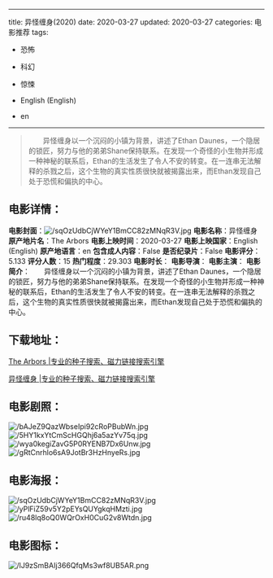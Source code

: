 
---
title: 异怪缠身(2020)
date: 2020-03-27
updated: 2020-03-27
categories: 电影推荐
tags:
- 恐怖
- 科幻
- 惊悚

- English (English)
- en
---


> 　　异怪缠身以一个沉闷的小镇为背景，讲述了Ethan Daunes，一个隐居的锁匠，努力与他的弟弟Shane保持联系。在发现一个奇怪的小生物并形成一种神秘的联系后，Ethan的生活发生了令人不安的转变。在一连串无法解释的杀戮之后，这个生物的真实性质很快就被揭露出来，而Ethan发现自己处于恐慌和偏执的中心。

## **电影详情**：

**电影封面**：<img src="https://image.tmdb.org/t/p/w200/sqOzUdbCjWYeY1BmCC82zMNqR3V.jpg" alt="/sqOzUdbCjWYeY1BmCC82zMNqR3V.jpg" title="/sqOzUdbCjWYeY1BmCC82zMNqR3V.jpg">
**电影名称**：异怪缠身
**原产地片名**：The Arbors
**电影上映时间**：2020-03-27
**电影上映国家**：English (English)
**原产地语言**：en
**包含成人内容**：False
**是否纪录片**：False
**电影评分**：5.133
**评分人数**：15
**热门程度**：29.303
**电影时长**：
**电影导演**：
**电影主演**：
**电影简介**：　　异怪缠身以一个沉闷的小镇为背景，讲述了Ethan Daunes，一个隐居的锁匠，努力与他的弟弟Shane保持联系。在发现一个奇怪的小生物并形成一种神秘的联系后，Ethan的生活发生了令人不安的转变。在一连串无法解释的杀戮之后，这个生物的真实性质很快就被揭露出来，而Ethan发现自己处于恐慌和偏执的中心。

## **下载地址**：
[The Arbors |专业的种子搜索、磁力链接搜索引擎](https://movie.amd794.com:2083/?search=The%20Arbors&ordering=&mode=match_phrase&page_size=10&page=1)

[异怪缠身 |专业的种子搜索、磁力链接搜索引擎](https://movie.amd794.com:2083/?search=%E5%BC%82%E6%80%AA%E7%BC%A0%E8%BA%AB&ordering=&mode=match_phrase&page_size=10&page=1)
 

## **电影剧照**：
<img src="https://image.tmdb.org/t/p/original/bAJeZ9QazWbseIpi92cRoPBubWn.jpg" alt="/bAJeZ9QazWbseIpi92cRoPBubWn.jpg" title="/bAJeZ9QazWbseIpi92cRoPBubWn.jpg"><img src="https://image.tmdb.org/t/p/original/5HY1kxYtCmScHGQhj6a5azYv75q.jpg" alt="/5HY1kxYtCmScHGQhj6a5azYv75q.jpg" title="/5HY1kxYtCmScHGQhj6a5azYv75q.jpg"><img src="https://image.tmdb.org/t/p/original/wya0kegiZavG5P0RYENB7Dx6Unw.jpg" alt="/wya0kegiZavG5P0RYENB7Dx6Unw.jpg" title="/wya0kegiZavG5P0RYENB7Dx6Unw.jpg"><img src="https://image.tmdb.org/t/p/original/gRtCnrhlo6sA9JotBr3HzHnyeRs.jpg" alt="/gRtCnrhlo6sA9JotBr3HzHnyeRs.jpg" title="/gRtCnrhlo6sA9JotBr3HzHnyeRs.jpg">

## **电影海报**：
<img src="https://image.tmdb.org/t/p/original/sqOzUdbCjWYeY1BmCC82zMNqR3V.jpg" alt="/sqOzUdbCjWYeY1BmCC82zMNqR3V.jpg" title="/sqOzUdbCjWYeY1BmCC82zMNqR3V.jpg"><img src="https://image.tmdb.org/t/p/original/yPlFiZ59v5Y2pEYsQUYgkqHMzti.jpg" alt="/yPlFiZ59v5Y2pEYsQUYgkqHMzti.jpg" title="/yPlFiZ59v5Y2pEYsQUYgkqHMzti.jpg"><img src="https://image.tmdb.org/t/p/original/ru48lq8oQ0WQrOxH0CuG2v8Wtdn.jpg" alt="/ru48lq8oQ0WQrOxH0CuG2v8Wtdn.jpg" title="/ru48lq8oQ0WQrOxH0CuG2v8Wtdn.jpg">

## **电影图标**：
<img src="https://image.tmdb.org/t/p/original/lJ9zSmBAIj366QfqMs3wf8UB5AR.png" alt="/lJ9zSmBAIj366QfqMs3wf8UB5AR.png" title="/lJ9zSmBAIj366QfqMs3wf8UB5AR.png">
